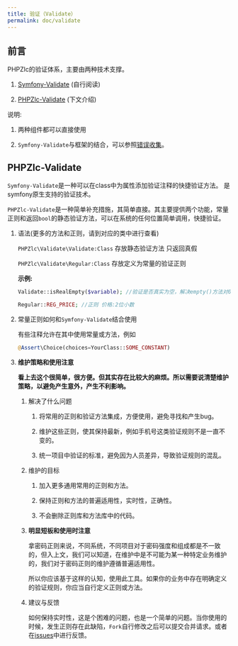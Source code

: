 ```yaml
---
title: 验证（Validate）
permalink: doc/validate
---
```


## 前言

PHPZlc的验证体系，主要由两种技术支撑。

1. [Symfony-Validate](https://symfony.com/doc/4.4/validation.html) (自行阅读)

2. [PHPZlc-Validate](https://github.com/phpzlc/validate) (下文介绍)

说明:

1. 两种组件都可以直接使用

2. `Symfony-Validate`与框架的结合，可以参照[错误收集](/doc/errors)。

## PHPZlc-Validate

`Symfony-Validate`是一种可以在class中为属性添加验证注释的快捷验证方法。 是symfony原生支持的验证技术。

`PHPZlc-Validate`是一种简单补充措施，其简单直接。其主要提供两个功能，常量正则和返回`bool`的静态验证方法，可以在系统的任何位置简单调用，快捷验证。

1. 语法(更多的方法和正则，请到对应的类中进行查看)

    `PHPZlc\Validate\Validate:Class`  存放静态验证方法  只返回真假
    
    `PHPZlc\Validate\Regular:Class` 存放定义为常量的验证正则
    
    **示例:**
    
    ```php
    Validate::isRealEmpty($variable); //验证是否真实为空，解决empty()方法对0的误判。
    ```
   
    ```php
    Regular::REG_PRICE; //正则 价格:2位小数
    ```
   
2. 常量正则如何和`Symfony-Validate`结合使用

    有些注释允许在其中使用常量或方法，例如
    
    ```php
    @Assert\Choice(choices=YourClass::SOME_CONSTANT)
    ```

3. **维护策略和使用注意**

   **看上去这个很简单，很方便。但其实存在比较大的麻烦。所以需要说清楚维护策略，以避免产生意外，产生不利影响。**
   
   1. 解决了什么问题
       
       1. 将常用的正则和验证方法集成，方便使用，避免寻找和产生bug。
       
       2. 维护这些正则，使其保持最新，例如手机号这类验证规则不是一直不变的。
       
       3. 统一项目中验证的标准，避免因为人员差异，导致验证规则的混乱。
       
   2. 维护的目标
   
       1. 加入更多通用常用的正则和方法。
       
       2. 保持正则和方法的普遍适用性，实时性，正确性。
       
       3. 不会删除正则库和方法库中的代码。
   
   3. **明显短板和使用时注意**
   
       拿密码正则来说，不同系统，不同项目对于密码强度和组成都是不一致的，但入上文，我们可以知道，在维护中是不可能为某一种特定业务维护的，我们对于密码正则的维护遵循普遍适用性。
        
       所以你应该基于这样的认知，使用此工具。如果你的业务中存在明确定义的验证规则，你应当自行定义正则或方法。
   
   4. 建议与反馈
   
      如何保持实时性，这是个困难的问题，也是一个简单的问题。当你使用的时候，发生正则存在此缺陷，`Fork`自行修改之后可以提交合并请求。或者在[issues](https://github.com/phpzlc/validate/issues)中进行反馈。
     
      


